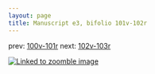```yaml
---
layout: page
title: Manuscript e3, bifolio 101v-102r
---
```


prev: [100v-101r](../100v-101r/) next: [102v-103r](../102v-103r/)



[![Linked to zoomble image](http://www.homermultitext.org/iipsrv?IIIF=/project/homer/pyramidal/deepzoom/hmt/e3bifolio/v1/vb_101v_102r.tif/full/2000,/0/default.jpg)](http://www.homermultitext.org/ict2/?urn=urn:cite2:hmt:e3bifolio.v1:vb_101v_102r)

